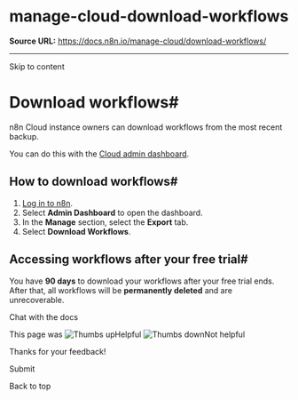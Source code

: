 # manage-cloud-download-workflows

**Source URL:** https://docs.n8n.io/manage-cloud/download-workflows/

---

Skip to content 

[ ](https://github.com/n8n-io/n8n-docs/edit/main/docs/manage-cloud/download-workflows.md "Edit this page")

# Download workflows#

n8n Cloud instance owners can download workflows from the most recent backup.

You can do this with the [Cloud admin dashboard](../cloud-admin-dashboard/).

## How to download workflows#

  1. [Log in to n8n](https://app.n8n.cloud/magic-link).
  2. Select **Admin Dashboard** to open the dashboard.
  3. In the **Manage** section, select the **Export** tab.
  4. Select **Download Workflows**.



## Accessing workflows after your free trial#

You have **90 days** to download your workflows after your free trial ends. After that, all workflows will be **permanently deleted** and are unrecoverable.

Chat with the docs

This page was ![Thumbs up](/_images/assets/thumb_up.png)Helpful  ![Thumbs down](/_images/assets/thumb_down.png)Not helpful 

Thanks for your feedback! 

Submit 

Back to top